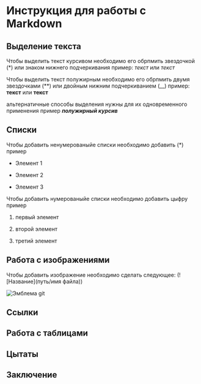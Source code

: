 # Инструкция для работы с Markdown

## Выделение текcта

Чтобы выделить текст курсивом необходимо его обрпмить звездочкой (*) или знаком нижнего подчеркивания пример: *текст* или _текст_

Чтобы выделить текст полужирным необходимо его обрпмить двумя звездочками (**) или двойным нижним подчеркиванием (__) пример: **текст** или __текст__

альтернатичные способы выделения нужны для их одновременного применения пример 
__*полужирный курсив*__

## Списки

Чтобы добавить ненумерованыйе списки необходимо добавить (*) пример

* Элемент 1

* Элемент 2

* Элемент 3

Чтобы добавить нумерованыйе списки необходимо добавить цыфру пример

1. первый элемент

2. второй элемент

3. третий элемент

## Работа с изображениями

Чтобы добавить изображение необходимо сделать следующее: (![Название](путь/имя файла))

![Эмблема git](images.png)

## Ссылки

## Работа с таблицами

## Цытаты

## Заключение